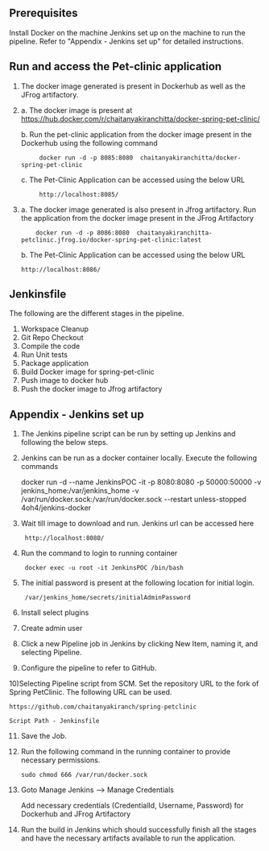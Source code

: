 ## Prerequisites 

Install Docker on the machine
Jenkins set up on the machine to run the pipeline. Refer to "Appendix - Jenkins set up" for detailed instructions.

## Run and access the Pet-clinic application

1) The docker image generated is present in Dockerhub as well as the JFrog artifactory.

2) 
	a.	The docker image is present at 
			https://hub.docker.com/r/chaitanyakiranchitta/docker-spring-pet-clinic/

	b.	Run the pet-clinic application from the docker image present in the Dockerhub using the following command

			docker run -d -p 8085:8080  chaitanyakiranchitta/docker-spring-pet-clinic

	c.   The Pet-Clinic Application can be accessed using the below URL

			http://localhost:8085/

3)	a.  The docker image generated is also present in Jfrog artifactory. 
		Run the application from the docker image present in the JFrog Artifactory

			docker run -d -p 8086:8080  chaitanyakiranchitta-petclinic.jfrog.io/docker-spring-pet-clinic:latest

	b. The Pet-Clinic Application can be accessed using the below URL

		http://localhost:8086/

		
## 	Jenkinsfile

The following are the different stages in the pipeline.

1) Workspace Cleanup
2) Git Repo Checkout
3) Compile the code
4) Run Unit tests 
5) Package application
6) Build Docker image for spring-pet-clinic
7) Push image to docker hub
8) Push the docker image to Jfrog artifactory

	
## Appendix - Jenkins set up  

1) The Jenkins pipeline script can be run by setting up Jenkins and following the below steps. 

2) Jenkins can be run as a docker container locally. Execute the following commands 

	docker run -d --name JenkinsPOC -it -p 8080:8080 -p 50000:50000  -v jenkins_home:/var/jenkins_home -v /var/run/docker.sock:/var/run/docker.sock  --restart unless-stopped 4oh4/jenkins-docker
	
3) Wait till image to download and run. Jenkins url can be accessed here

		http://localhost:8080/

4) Run the command to login to running container 	
	
		docker exec -u root -it JenkinsPOC /bin/bash

5) The initial password is present at the following location for initial login.
	
		/var/jenkins_home/secrets/initialAdminPassword

6) Install select plugins

7) Create admin user

8) Click a new Pipeline job in Jenkins by clicking New Item, naming it, and selecting Pipeline.

9) Configure the pipeline to refer to GitHub.

10)Selecting Pipeline script from SCM. Set the repository URL to the fork of Spring PetClinic. The following URL can be used.

	https://github.com/chaitanyakiranch/spring-petclinic

	Script Path - Jenkinsfile

11) Save the Job.

12) Run the following command in the running container to provide necessary permissions.

		sudo chmod 666 /var/run/docker.sock

13) Goto Manage Jenkins --> Manage Credentials 

	Add necessary credentials (CredentialId, Username, Password) for Dockerhub and JFrog Artifactory
	
14) Run the build in Jenkins which should successfully finish all the stages and have the necessary artifacts available to run the 	 application.	












